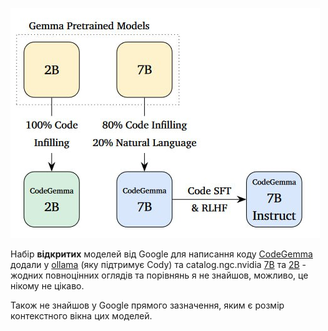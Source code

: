 <!--
date: 2024-04-13T20:59:58
photo: ![Photo](2024-04-13-20-59-58.jpg)


-->

![Photo](2024-04-13-20-59-58.jpg)

Набір **відкритих**  моделей від Google для написання коду [CodeGemma](https://ai.google.dev/gemma/docs/codegemma)  додали у [ollama](https://ollama.com/library/codegemma:latest)  (яку підтримує Cody) та catalog.ngc.nvidia [7B](https://catalog.ngc.nvidia.com/orgs/nvidia/teams/nemo/models/codegemma_7b_base)  та [2B](https://catalog.ngc.nvidia.com/orgs/nvidia/teams/nemo/models/codegemma_2b_base)  - жодних повноцінних оглядів та порівнянь я не знайшов, можливо, це нікому не цікаво. 

Також не знайшов у Google прямого зазначення, яким є розмір контекстного вікна цих моделей.
